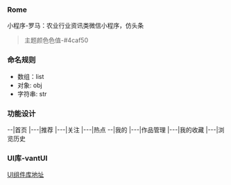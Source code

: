 <!--
 * @Author: 4js
 * @Date: 2020-03-26 19:08:11
 * @LastEditTime: 2020-03-28 15:47:43
 * @LastEditors: Please set LastEditors
 * @Description: In User Settings Edit
 * @FilePath: \Rome\README.md
 -->
### Rome

小程序-罗马：农业行业资讯类微信小程序，仿头条

> 主题颜色色值-#4caf50

### 命名规则

+ 数组：list
+ 对象: obj
+ 字符串: str

### 功能设计

--|首页
  |---|推荐
  |---|关注
  |---|热点
--|我的
  |---|作品管理
  |---|我的收藏
  |---|浏览历史

### UI库-vantUI

[UI组件库地址](https://youzan.github.io/vant-weapp/#/intro)
